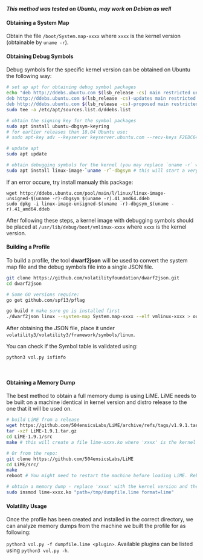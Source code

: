 ***This method was tested on Ubuntu, may work on Debian as well***

#### Obtaining a System Map

Obtain the file `/boot/System.map-xxxx` where `xxxx` is the kernel version (obtainable by `uname -r`).

#### Obtaining Debug Symbols

Debug symbols for the specific kernel version can be obtained on Ubuntu the following way:

```bash
# set up apt for obtaining debug symbol packages
echo "deb http://ddebs.ubuntu.com $(lsb_release -cs) main restricted universe multiverse
deb http://ddebs.ubuntu.com $(lsb_release -cs)-updates main restricted universe multiverse
deb http://ddebs.ubuntu.com $(lsb_release -cs)-proposed main restricted universe multiverse" | \
sudo tee -a /etc/apt/sources.list.d/ddebs.list

# obtain the signing key for the symbol packages
sudo apt install ubuntu-dbgsym-keyring
# for earlier releases than 18.04 Ubuntu use:
# sudo apt-key adv --keyserver keyserver.ubuntu.com --recv-keys F2EDC64DC5AEE1F6B9C621F0C8CAB6595FDFF622

# update apt
sudo apt update

# obtain debugging symbols for the kernel (you may replace `uname -r` with the specific kernel version you need)
sudo apt install linux-image-`uname -r`-dbgsym # this will start a very large download
```

If an error occure, try install manualy this package:
```
wget http://ddebs.ubuntu.com/pool/main/l/linux/linux-image-unsigned-$(uname -r)-dbgsym_$(uname -r).41_amd64.ddeb
sudo dpkg -i linux-image-unsigned-$(uname -r)-dbgsym_$(uname -r).41_amd64.ddeb

```

After following these steps, a kernel image with debugging symbols should be placed at `/usr/lib/debug/boot/vmlinux-xxxx` where `xxxx` is the kernel version.

#### Building a Profile

To build a profile, the tool **dwarf2json** will be used to convert the system map file and the debug symbols file into a single JSON file.

```bash
git clone https://github.com/volatilityfoundation/dwarf2json.git
cd dwarf2json

# Some GO versions require:
go get github.com/spf13/pflag

go build # make sure go is installed first
./dwarf2json linux --system-map System.map-xxxx --elf vmlinux-xxxx > outfile.json # give the output file an appropriate name like Ubuntu2004x64.json
```

After obtaining the JSON file, place it under `volatility3/volatility3/framework/symbols/linux`.

You can check if the Symbol table is validated using:

```
python3 vol.py isfinfo
```

<br>

#### Obtaining a Memory Dump

The best method to obtain a full memory dump is using LiME. LiME needs to be built on a machine identical in kernel version and distro release to the one that it will be used on.

```bash
# build LiME from a release
wget https://github.com/504ensicsLabs/LiME/archive/refs/tags/v1.9.1.tar.gz -O LiME-1.9.1.tar.gz
tar -xzf LiME-1.9.1.tar.gz
cd LiME-1.9.1/src
make # this will create a file lime-xxxx.ko where 'xxxx' is the kernel version

# Or from the repo:
git clone https://github.com/504ensicsLabs/LiME
cd LiME/src/
make
reboot # You might need to restart the machine before loading LiME. Reboot only if you need it

# obtain a memory dump - replace 'xxxx' with the kernel version and the path with the desired output path
sudo insmod lime-xxxx.ko "path=/tmp/dumpfile.lime format=lime"
```

#### Volatility Usage

Once the profile has been created and installed in the correct directory, we can analyze memory dumps from the machine we built the profile for as following:

`python3 vol.py -f dumpfile.lime <plugin>`. Available plugins can be listed using `python3 vol.py -h`.